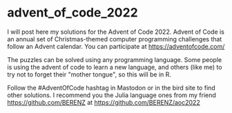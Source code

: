 # advent_of_code_2022

I will post here my solutions for the Advent of Code 2022. Advent of Code is an annual set of Christmas-themed computer programming challenges that follow an Advent calendar. You can participate at https://adventofcode.com/

The puzzles can be solved using any programming language. Some people is using the advent of code to learn a new language, and others (like me) to try not to forget their "mother tongue", so this will be in R.

Follow the #AdventOfCode hashtag in Mastodon or in the bird site to find other solutions. I recommend you the Julia language ones from my friend https://github.com/BERENZ at https://github.com/BERENZ/aoc2022

